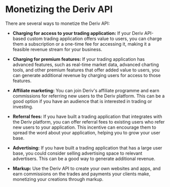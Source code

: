 # Monetizing the Deriv API

There are several ways to monetize the Deriv API:

* **Charging for access to your trading application:** If your Deriv API-based custom trading application offers value to users, you can charge them a subscription or a one-time fee for accessing it, making it a feasible revenue stream for your business.

* **Charging for premium features:** If your trading application has advanced features, such as real-time market data, advanced charting tools, and other premium features that offer added value to users, you can generate additional revenue by charging users for access to those features.

* **Affiliate marketing:** You can join Deriv's affiliate programme and earn commissions for referring new users to the Deriv platform. This can be a good option if you have an audience that is interested in trading or investing.

* **Referral fees:** If you have built a trading application that integrates with the Deriv platform, you can offer referral fees to existing users who refer new users to your application. This incentive can encourage them to spread the word about your application, helping you to grow your user base.

* **Advertising:** If you have built a trading application that has a large user base, you could consider selling advertising space to relevant advertisers. This can be a good way to generate additional revenue.

* **Markup:** Use the Deriv API to create your own websites and apps, and earn commissions on the trades and payments your clients make, monetizing your creations through markup.

